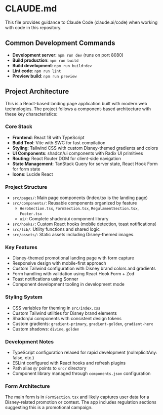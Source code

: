 # CLAUDE.md

This file provides guidance to Claude Code (claude.ai/code) when working with code in this repository.

## Common Development Commands

- **Development server**: `npm run dev` (runs on port 8080)
- **Build production**: `npm run build`
- **Build development**: `npm run build:dev`
- **Lint code**: `npm run lint`
- **Preview build**: `npm run preview`

## Project Architecture

This is a React-based landing page application built with modern web technologies. The project follows a component-based architecture with these key characteristics:

### Core Stack
- **Frontend**: React 18 with TypeScript
- **Build Tool**: Vite with SWC for fast compilation
- **Styling**: Tailwind CSS with custom Disney-themed gradients and colors
- **UI Components**: shadcn/ui components with Radix UI primitives
- **Routing**: React Router DOM for client-side navigation
- **State Management**: TanStack Query for server state, React Hook Form for form state
- **Icons**: Lucide React

### Project Structure
- `src/pages/`: Main page components (Index.tsx is the landing page)
- `src/components/`: Reusable components organized by feature
  - `HeroSection.tsx`, `FormSection.tsx`, `RegulamentSection.tsx`, `Footer.tsx`
  - `ui/`: Complete shadcn/ui component library
- `src/hooks/`: Custom React hooks (mobile detection, toast notifications)
- `src/lib/`: Utility functions and shared logic
- `src/assets/`: Static assets including Disney-themed images

### Key Features
- Disney-themed promotional landing page with form capture
- Responsive design with mobile-first approach
- Custom Tailwind configuration with Disney brand colors and gradients
- Form handling with validation using React Hook Form + Zod
- Toast notifications using Sonner
- Component development tooling in development mode

### Styling System
- CSS variables for theming in `src/index.css`
- Custom Tailwind utilities for Disney brand elements
- Shadcn/ui components with consistent design tokens
- Custom gradients: `gradient-primary`, `gradient-golden`, `gradient-hero`
- Custom shadows: `divine`, `golden`

### Development Notes
- TypeScript configuration relaxed for rapid development (noImplicitAny: false, etc.)
- ESLint configured with React hooks and refresh plugins
- Path alias `@/` points to `src/` directory
- Component library managed through `components.json` configuration

### Form Architecture
The main form is in `FormSection.tsx` and likely captures user data for a Disney-related promotion or contest. The app includes regulation sections suggesting this is a promotional campaign.